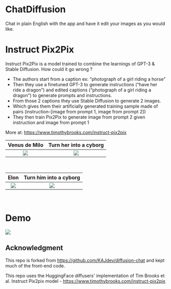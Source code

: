 
# ChatDiffusion
Chat in plain English with the app and have it edit your images as you would like. 

# Instruct Pix2Pix
Instruct Pix2Pix is a model trained to combine the learnings of GPT-3 & Stable Diffusion. How could it go wrong ? 
- The authors start from a caption ex: “photograph of a girl riding a horse”
- Then they use a finetuned GPT-3 to generate instructions (“have her ride a dragon”) and edited captions (“photograph of a girl riding a dragon”) to generate prompts and instructions. 
- From those 2 captions they use Stable Diffusion to generate 2 images. 
- Which gives them their artificially generated training sample made of pairs (instruction-[image from prompt 1, image from prompt 2])
- They then train Pix2Pix to generate image from prompt 2 given instruction and image from prompt 1

More at: https://www.timothybrooks.com/instruct-pix2pix


Venus de Milo             |  Turn her into a cyborg
:-------------------------:|:-------------------------:
![](https://github.com/eBoreal/serverless-pix2pix/blob/main/data/input/venus-of-milo-512.jpg)  |  ![](https://github.com/eBoreal/serverless-pix2pix/blob/main/data/output/venus-of-milo-512.jpeg) 

<br>

Elon            |  Turn him into a cyborg
:-------------------------:|:-------------------------:
![](https://github.com/eBoreal/serverless-pix2pix/blob/main/data/input/elon-512.jpg) |  ![](https://github.com/eBoreal/serverless-pix2pix/blob/main/data/output/elon-2-512.jpeg)

<br>


# Demo
![](https://github.com/eBoreal/ChatDiffusion/blob/main/.github/e-musk-cyborg-db.gif)

## Acknowledgment
This repo is forked from https://github.com/KAJdev/diffusion-chat and kept much of the front-end code. 

This repo uses the HuggingFace diffusers' implementation of Tim Brooks et al. Instruct Pix2pix model - https://www.timothybrooks.com/instruct-pix2pix

